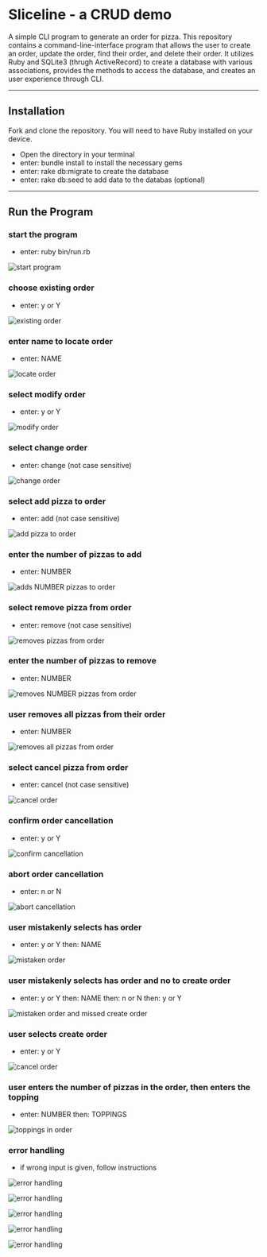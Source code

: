 Sliceline - a CRUD demo
========================

A simple CLI program to generate an order for pizza. This repository contains a command-line-interface program that allows the user to create an order, update the order, find their order, and delete their order. It utilizes Ruby and SQLite3 (thrugh ActiveRecord) to create a database with various associations, provides the methods to access the database, and creates an user experience through CLI.

---

## Installation

Fork and clone the repository. You will need to have Ruby installed on your device.

- Open the directory in your terminal
- enter: bundle install to install the necessary gems
- enter: rake db:migrate to create the database
- enter: rake db:seed to add data to the databas (optional)

---

## Run the Program

### start the program

- enter: ruby bin/run.rb

![start program](https://github.com/lfriedrichs/ruby-project-guidelines-seattle-web-012720/blob/master/images/Program_start_up.png)

### choose existing order

- enter: y or Y

![existing order](https://github.com/lfriedrichs/ruby-project-guidelines-seattle-web-012720/blob/master/images/User_chooses_existing_order_asks_for_name.png)

### enter name to locate order

- enter: NAME

![locate order](https://github.com/lfriedrichs/ruby-project-guidelines-seattle-web-012720/blob/master/images/Greets_user_looks_up_and_displays_order_asks_to_modify.png)

### select modify order

- enter: y or Y

![modify order](https://github.com/lfriedrichs/ruby-project-guidelines-seattle-web-012720/blob/master/images/User_selects_modify_order.png)


### select change order

- enter: change (not case sensitive)

![change order](https://github.com/lfriedrichs/ruby-project-guidelines-seattle-web-012720/blob/master/images/User_selects_chagne_order.png)

### select add pizza to order

- enter: add (not case sensitive)

![add pizza to order](https://github.com/lfriedrichs/ruby-project-guidelines-seattle-web-012720/blob/master/images/User_selects_add_to_order.png)

### enter the number of pizzas to add

- enter: NUMBER

![adds NUMBER pizzas to order](https://github.com/lfriedrichs/ruby-project-guidelines-seattle-web-012720/blob/master/images/User_enters_the_number_of_pizzas_to_add_displays_current_order_prompts_other_changes.png)

### select remove pizza from order

- enter: remove (not case sensitive)

![removes pizzas from order](https://github.com/lfriedrichs/ruby-project-guidelines-seattle-web-012720/blob/master/images/User_selects_remove_pizza.png)

### enter the number of pizzas to remove

- enter: NUMBER

![removes NUMBER pizzas from order](https://github.com/lfriedrichs/ruby-project-guidelines-seattle-web-012720/blob/master/images/User_enters_the_number_of_pizzas_to_remove.png)

### user removes all pizzas from their order

- enter: NUMBER

![removes all pizzas from order](https://github.com/lfriedrichs/ruby-project-guidelines-seattle-web-012720/blob/master/images/User_empties_their_order.png)

### select cancel pizza from order

- enter: cancel (not case sensitive)

![cancel order](https://github.com/lfriedrichs/ruby-project-guidelines-seattle-web-012720/blob/master/images/User_selects_cancel_order.png)

### confirm order cancellation

- enter: y or Y

![confirm cancellation](https://github.com/lfriedrichs/ruby-project-guidelines-seattle-web-012720/blob/master/images/User_confirms_cancel_order_command.png)

### abort order cancellation

- enter: n or N

![abort cancellation](https://github.com/lfriedrichs/ruby-project-guidelines-seattle-web-012720/blob/master/images/User_aborts_order_cancellation.png)

### user mistakenly selects has order

- enter: y or Y then: NAME

![mistaken order](https://github.com/lfriedrichs/ruby-project-guidelines-seattle-web-012720/blob/master/images/User_mistakenly_selects_has_an_order.png)

### user mistakenly selects has order and no to create order

- enter: y or Y then: NAME then: n or N then: y or Y

![mistaken order and missed create order](https://github.com/lfriedrichs/ruby-project-guidelines-seattle-web-012720/blob/master/images/User_has_no_order_still_wants_help.png)

### user selects create order

- enter: y or Y

![cancel order](https://github.com/lfriedrichs/ruby-project-guidelines-seattle-web-012720/blob/master/images/User_selects_create_an_order.png)


### user enters the number of pizzas in the order, then enters the topping

- enter: NUMBER then: TOPPINGS

![toppings in order](https://github.com/lfriedrichs/ruby-project-guidelines-seattle-web-012720/blob/master/images/User_enters_toppings_input_is_parsed_sorted_and_stored.png)


### error handling

- if wrong input is given, follow instructions

![error handling](https://github.com/lfriedrichs/ruby-project-guidelines-seattle-web-012720/blob/master/images/Error_handling_for_input.png)

![error handling](https://github.com/lfriedrichs/ruby-project-guidelines-seattle-web-012720/blob/master/images/Error_handling_for_input_2.png)

![error handling](https://github.com/lfriedrichs/ruby-project-guidelines-seattle-web-012720/blob/master/images/Error_handling_for_input_3.png)

![error handling](https://github.com/lfriedrichs/ruby-project-guidelines-seattle-web-012720/blob/master/images/Error_handling_for_user_input_4.png)

![error handling](https://github.com/lfriedrichs/ruby-project-guidelines-seattle-web-012720/blob/master/images/Error_handling_for_user_input.png)
